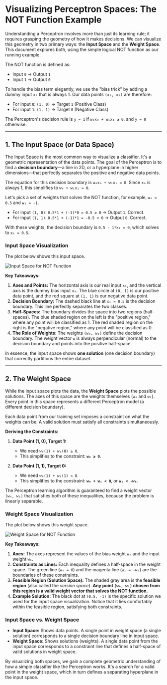 # Visualizing Perceptron Spaces: The NOT Function Example

Understanding a Perceptron involves more than just its learning rule; it requires grasping the geometry of how it makes decisions. We can visualize this geometry in two primary ways: the **Input Space** and the **Weight Space**. This document explores both, using the simple logical NOT function as our running example.

The NOT function is defined as:
-   Input `0` -> Output `1`
-   Input `1` -> Output `0`

To handle the bias term elegantly, we use the "bias trick" by adding a dummy input `x₀` that is always 1. Our data points `(x₀, x₁)` are therefore:
-   For input `0`: `(1, 0)` -> Target `1` (Positive Class)
-   For input `1`: `(1, 1)` -> Target `0` (Negative Class)

The Perceptron's decision rule is `y = 1` if `w₀x₀ + w₁x₁ ≥ 0`, and `y = 0` otherwise.

---

## 1. The Input Space (or Data Space)

The Input Space is the most common way to visualize a classifier. It's a geometric representation of the data points. The goal of the Perceptron is to find a **decision boundary**—a line in 2D, or a hyperplane in higher dimensions—that perfectly separates the positive and negative data points.

The equation for this decision boundary is `w₀x₀ + w₁x₁ = 0`. Since `x₀` is always 1, this simplifies to `w₀ + w₁x₁ = 0`.

Let's pick a set of weights that solves the NOT function, for example, `w₀ = 0.5` and `w₁ = -1`.
-   For input `(1, 0)`: `0.5*1 + (-1)*0 = 0.5 ≥ 0` -> Output `1`. Correct.
-   For input `(1, 1)`: `0.5*1 + (-1)*1 = -0.5 < 0` -> Output `0`. Correct.

With these weights, the decision boundary is `0.5 - 1*x₁ = 0`, which solves to `x₁ = 0.5`.

### Input Space Visualization

The plot below shows this input space.

![Input Space for NOT Function](not_input_space.png)

**Key Takeaways:**

1.  **Axes and Points:** The horizontal axis is our real input `x₁`, and the vertical axis is the dummy bias input `x₀`. The blue circle at `(0, 1)` is our positive data point, and the red square at `(1, 1)` is our negative data point.
2.  **Decision Boundary:** The dashed black line at `x₁ = 0.5` is the decision boundary. This line perfectly separates the two classes.
3.  **Half-Spaces:** The boundary divides the space into two regions (half-spaces). The blue shaded region on the left is the "positive region," where any point will be classified as 1. The red shaded region on the right is the "negative region," where any point will be classified as 0.
4.  **The Role of Weights:** The weights `(w₀, w₁)` define the decision boundary. The weight vector `w` is always perpendicular (normal) to the decision boundary and points into the positive half-space.

In essence, the input space shows **one solution** (one decision boundary) that correctly partitions the entire dataset.

---

## 2. The Weight Space

While the input space plots the data, the **Weight Space** plots the possible solutions. The axes of this space are the weights themselves (`w₀` and `w₁`). Every point in this space represents a different Perceptron model (a different decision boundary).

Each data point from our training set imposes a constraint on what the weights can be. A valid solution must satisfy all constraints simultaneously.

**Deriving the Constraints:**

1.  **Data Point (1, 0), Target 1:**
    -   We need `w₀(1) + w₁(0) ≥ 0`.
    -   This simplifies to the constraint: **`w₀ ≥ 0`**.

2.  **Data Point (1, 1), Target 0:**
    -   We need `w₀(1) + w₁(1) < 0`.
    -   This simplifies to the constraint: **`w₀ + w₁ < 0`**, or **`w₁ < -w₀`**.

The Perceptron learning algorithm is guaranteed to find a weight vector `(w₀, w₁)` that satisfies both of these inequalities, because the problem is linearly separable.

### Weight Space Visualization

The plot below shows this weight space.

![Weight Space for NOT Function](not_weight_space.png)

**Key Takeaways:**

1.  **Axes:** The axes represent the values of the bias weight `w₀` and the input weight `w₁`.
2.  **Constraints as Lines:** Each inequality defines a half-space in the weight space. The green line (`w₀ = 0`) and the magenta line (`w₁ = -w₀`) are the boundaries of these constraints.
3.  **Feasible Region (Solution Space):** The shaded gray area is the **feasible region** (also called the *version space*). **Any point `(w₀, w₁)` chosen from this region is a valid weight vector that solves the NOT function.**
4.  **Example Solution:** The black dot at `(0.5, -1)` is the specific solution we used for the input space visualization. Notice that it lies comfortably within the feasible region, satisfying both constraints.

### Input Space vs. Weight Space

-   **Input Space:** Shows data points. A single point in weight space (a single solution) corresponds to a single decision boundary line in input space.
-   **Weight Space:** Shows solutions (weights). A single data point from the input space corresponds to a constraint line that defines a half-space of valid solutions in weight space.

By visualizing both spaces, we gain a complete geometric understanding of how a simple classifier like the Perceptron works. It's a search for a valid point in the weight space, which in turn defines a separating hyperplane in the input space.
